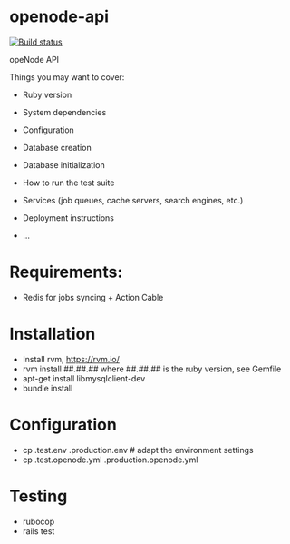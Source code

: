 # openode-api


[![Build status](https://travis-ci.org/openode-io/openode-api.svg?branch=master)](https://travis-ci.org/openode-io/openode-api)


opeNode API


Things you may want to cover:

* Ruby version

* System dependencies

* Configuration

* Database creation

* Database initialization


* How to run the test suite

* Services (job queues, cache servers, search engines, etc.)

* Deployment instructions

* ...

# Requirements:
 * Redis for jobs syncing + Action Cable

# Installation

 * Install rvm, https://rvm.io/
 * rvm install ##.##.## where ##.##.## is the ruby version, see Gemfile
 * apt-get install libmysqlclient-dev
 * bundle install

# Configuration
 * cp .test.env .production.env # adapt the environment settings
 * cp .test.openode.yml .production.openode.yml

# Testing
 * rubocop
 * rails test